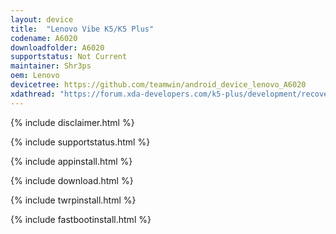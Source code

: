 ```yaml
---
layout: device
title:  "Lenovo Vibe K5/K5 Plus"
codename: A6020
downloadfolder: A6020
supportstatus: Not Current
maintainer: Shr3ps
oem: Lenovo
devicetree: https://github.com/teamwin/android_device_lenovo_A6020
xdathread: "https://forum.xda-developers.com/k5-plus/development/recovery-twrp-3-0-2-0-lenovo-vibe-k5-t3391100"
---
```



{% include disclaimer.html %}

{% include supportstatus.html %}

{% include appinstall.html %}

{% include download.html %}

{% include twrpinstall.html %}

{% include fastbootinstall.html %}
